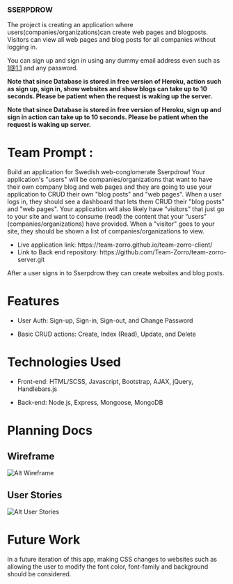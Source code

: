 ### SSERPDROW
The project is creating an application where users(companies/organizations)can create web pages and blogposts. Visitors can view all web pages and blog posts for all companies without logging in.
</br> 

You can sign up and sign in using any dummy email address even such as 1@1.1 and any password. </br>

<strong>Note that since Database is stored in free version of Heroku, action such as  sign up, sign in, show websites and show blogs can take up to 10 seconds. Please be patient when the request is waking up the server.</strong>

 <strong>Note that since Database is stored in free version of Heroku, sign up and sign in action can take up to 10 seconds. Please be patient when the request is waking up server.</strong>


# Team Prompt :
Build an application for Swedish web-conglomerate Sserpdrow! Your application's "users" will be companies/organizations that want to have their own company blog and web pages and they are going to use your application to CRUD their own "blog posts" and "web pages". When a user logs in, they should see a dashboard that lets them CRUD their "blog posts" and "web pages". Your application will also likely have “visitors” that just go to your site and want to consume (read) the content that your “users” (companies/organizations) have provided. When a "visitor" goes to your site, they should be shown a list of companies/organizations to view.

<ul>
  <li>Live application link: https://team-zorro.github.io/team-zorro-client/ </li> 
  <li>Link to Back end repository: https://github.com/Team-Zorro/team-zorro-server.git </li>
</ul>

After a user signs in to Sserpdrow they can create websites and blog posts.

# Features
* User Auth: Sign-up, Sign-in, Sign-out, and Change Password

* Basic CRUD actions: Create, Index (Read), Update, and Delete

# Technologies Used
* Front-end: HTML/SCSS, Javascript, Bootstrap, AJAX, jQuery, Handlebars.js

* Back-end: Node.js, Express, Mongoose, MongoDB

# Planning Docs

## Wireframe
![Alt Wireframe](Wireframe.png?raw=true)

## User Stories
![Alt User Stories](User-Stories.png?raw=true)

# Future Work
In a future iteration of this app, making CSS changes to websites such as allowing
the user to modify the font color, font-family and background should be considered.
